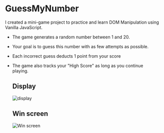 # GuessMyNumber
I created a mini-game project to practice and learn DOM Manipulation using Vanilla JavaScript.

- The game generates a random number between 1 and 20.
- Your goal is to guess this number with as few attempts as possible.
- Each incorrect guess deducts 1 point from your score
- The game also tracks your "High Score" as long as you continue playing.

  ## Display
  ![display](https://github.com/user-attachments/assets/ce277443-c9cc-4571-aa45-b9e07d9a52e8)

  ## Win screen
  ![Win screen](https://github.com/user-attachments/assets/c19414e6-9afc-4b98-b7f3-5d4d444fdcec)
